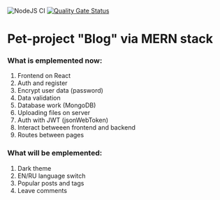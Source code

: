 ![NodeJS CI](https://github.com/evgenyvodyannikov/blog/actions/workflows/node.js.yml/badge.svg) [![Quality Gate Status](https://sonarcloud.io/api/project_badges/measure?project=evgenyvodyannikov_blog&metric=alert_status)](https://sonarcloud.io/summary/new_code?id=evgenyvodyannikov_blog)

# Pet-project "Blog" via MERN stack

### What is emplemented now:

1. Frontend on React
2. Auth and register
3. Encrypt user data (password)
4. Data validation
5. Database work (MongoDB)
6. Uploading files on server
7. Auth with JWT (jsonWebToken)
8. Interact betweeen frontend and backend
9. Routes between pages

### What will be emplemented:

1. Dark theme
2. EN/RU language switch
3. Popular posts and tags
4. Leave comments
